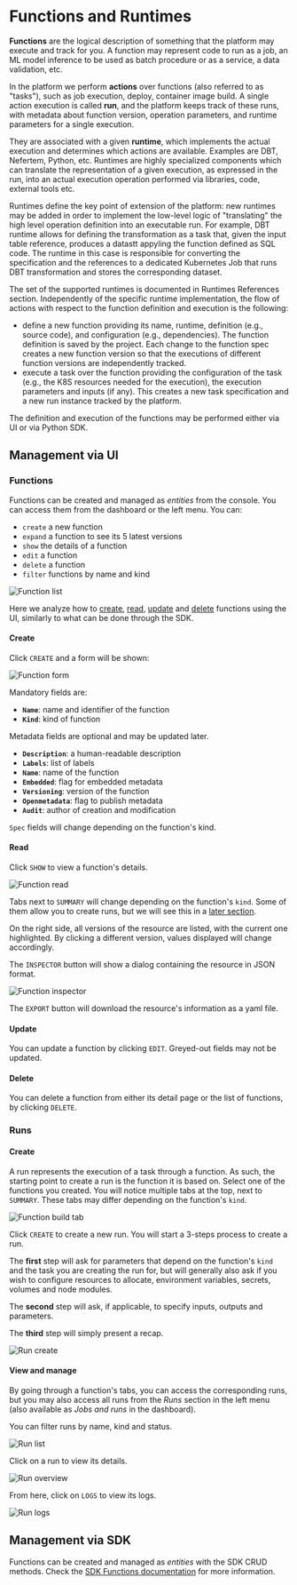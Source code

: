 # Functions and Runtimes

**Functions** are the logical description of something that the platform may execute and track for you. A function may represent code to run as a job, an ML model inference to be used as batch procedure or as a service, a data validation, etc.

In the platform we perform **actions** over functions (also referred to as "tasks"), such as job execution, deploy, container image build. A single action execution is called **run**, and the platform keeps track of these runs, with metadata about function version, operation parameters, and runtime parameters for a single execution.

They are associated with a given **runtime**, which implements the actual execution and determines which actions are available. Examples are DBT, Nefertem, Python, etc. Runtimes  are highly specialized components which can translate the representation of a given execution, as expressed in the run, into an actual execution operation performed via libraries, code, external tools etc.

Runtimes define the key point of extension of the platform: new runtimes may be added in order to implement the low-level logic of "translating" the high level operation definition into an executable run. For example, DBT runtime allows for defining the transformation as a task that, given the input table reference,
produces a datastt appyling the function defined as SQL code. The runtime in this case is responsible for converting the specification and the references to a dedicated Kubernetes Job that runs DBT transformation and stores the corresponding dataset.

The set of the supported runtimes is documented in Runtimes References section. Independently of the specific runtime implementation, the flow of actions
with respect to the function definition and execution is the following:

- define a new function providing its name, runtime, definition (e.g., source code), and configuration (e.g., dependencies). The function definition is saved by the project. Each change to the function spec creates a new function version so that the executions of different function versions are independently tracked.
- execute a task over the function providing the configuration of the task (e.g., the K8S resources needed for the execution), the execution parameters and inputs (if any). This creates a new task specification and a new run instance tracked by the platform.

The definition and execution of the functions may be performed either via UI or via Python SDK.

## Management via UI

### Functions

Functions can be created and managed as *entities* from the console. You can access them from the dashboard or the left menu. You can:

- `create` a new function
- `expand` a function to see its 5 latest versions
- `show` the details of a function
- `edit` a function
- `delete` a function
- `filter` functions by name and kind

![Function list](../images/console/function-list.png)

Here we analyze how to [create](#create), [read](#read), [update](#update) and [delete](#delete) functions using the UI, similarly to what can be done through the SDK.

#### Create

Click `CREATE` and a form will be shown:

![Function form](../images/console/function-form.png)

Mandatory fields are:

- **`Name`**: name and identifier of the function
- **`Kind`**: kind of function

Metadata fields are optional and may be updated later.

- **`Description`**: a human-readable description
- **`Labels`**: list of labels
- **`Name`**: name of the function
- **`Embedded`**: flag for embedded metadata
- **`Versioning`**: version of the function
- **`Openmetadata`**: flag to publish metadata
- **`Audit`**: author of creation and modification

`Spec` fields will change depending on the function's kind.

#### Read

Click `SHOW` to view a function's details.

![Function read](../images/console/function-read.png)

Tabs next to `SUMMARY` will change depending on the function's `kind`. Some of them allow you to create runs, but we will see this in a [later section](#runs).

On the right side, all versions of the resource are listed, with the current one highlighted. By clicking a different version, values displayed will change accordingly.

The `INSPECTOR` button will show a dialog containing the resource in JSON format.

![Function inspector](../images/console/function-inspector.png)

The `EXPORT` button will download the resource's information as a yaml file.

#### Update

You can update a function by clicking `EDIT`. Greyed-out fields may not be updated.

#### Delete

You can delete a function from either its detail page or the list of functions, by clicking `DELETE`.

### Runs

#### Create

A run represents the execution of a task through a function. As such, the starting point to create a run is the function it is based on. Select one of the functions you created. You will notice multiple tabs at the top, next to `SUMMARY`. These tabs may differ depending on the function's `kind`.

![Function build tab](../images/console/function-build-tab.png)

Click `CREATE` to create a new run. You will start a 3-steps process to create a run.

The **first** step will ask for parameters that depend on the function's `kind` and the task you are creating the run for, but will generally also ask if you wish to configure resources to allocate, environment variables, secrets, volumes and node modules.

The **second** step will ask, if applicable, to specify inputs, outputs and parameters.

The **third** step will simply present a recap.

![Run create](../images/console/run-create.png)

#### View and manage

By going through a function's tabs, you can access the corresponding runs, but you may also access all runs from the *Runs* section in the left menu (also available as *Jobs and runs* in the dashboard).

You can filter runs by name, kind and status.

![Run list](../images/console/run-list.png)

Click on a run to view its details.

![Run overview](../images/console/run-overview.png)

From here, click on `LOGS` to view its logs.

![Run logs](../images/console/run-logs.png)

## Management via SDK

Functions can be created and managed as *entities* with the SDK CRUD methods.
Check the [SDK Functions documentation](https://scc-digitalhub.github.io/sdk-docs/objects/function/entity/) for more information.
